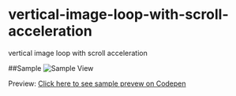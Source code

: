 # vertical-image-loop-with-scroll-acceleration
vertical image loop with scroll acceleration

##Sample
![Sample View](https://myoctocat.com/assets/images/base-octocat.svg)

Preview: [Click here to see sample prevew on Codepen]([https://pages.github.com/](https://codepen.io/zion_ashir/pen/yLKVyyr))
